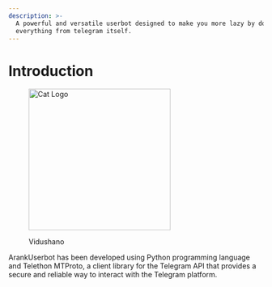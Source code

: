 ```yaml
---
description: >-
  A powerful and versatile userbot designed to make you more lazy by doing
  everything from telegram itself.
---
```


# Introduction

<figure><img src=".gitbook/assets/aranklogo.jpg" alt="Cat Logo" width="280"><figcaption><p>Vidushano</p></figcaption></figure>

ArankUserbot has been developed using Python programming language and Telethon MTProto, a client library for the Telegram API that provides a secure and reliable way to interact with the Telegram platform.
